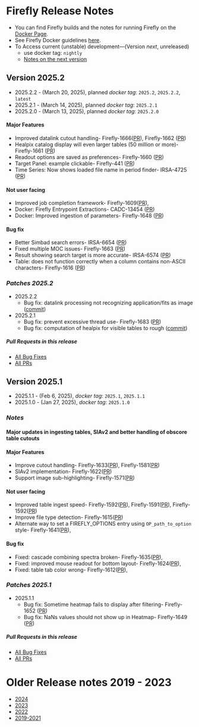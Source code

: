 # Firefly Release Notes

- You can find Firefly builds and the notes for running Firefly on the [Docker Page](https://hub.docker.com/r/ipac/firefly).
- See Firefly Docker guidelines [here](firefly-docker.md).
- To Access current (unstable) development—(Version _next_, unreleased) 
  - use docker tag: `nightly`
  - [Notes on the next version](next-release-details.md)


## Version 2025.2
- 2025.2.2 - (March 20, 2025), planned _docker tag_: `2025.2`, `2025.2.2`, `latest`
- 2025.2.1 - (March 14, 2025), planned _docker tag_: `2025.2.1`
- 2025.2.0 - (March 13, 2025), planned _docker tag_: `2025.2.0`

#### Major Features
- Improved datalink cutout handling- Firefly-1666([PR](https://github.com/Caltech-IPAC/firefly/pull/1717)), Firefly-1662 ([PR](https://github.com/Caltech-IPAC/firefly/pull/1715))
- Healpix catalog display will even larger tables (50 million or more)- Firefly-1661 ([PR](https://github.com/Caltech-IPAC/firefly/pull/1713))
- Readout options are saved as preferences- Firefly-1660 ([PR](https://github.com/Caltech-IPAC/firefly/pull/1707))
- Target Panel: example clickable- Firefly-441 ([PR](https://github.com/Caltech-IPAC/firefly/pull/1696))
- Time Series: Now shows loaded file name in period finder- IRSA-4725 ([PR](https://github.com/Caltech-IPAC/firefly/pull/1721))

#### Not user facing
- Improved job completion framework- Firefly-1609([PR](https://github.com/Caltech-IPAC/firefly/pull/1719)),
- Docker: Firefly Entrypoint Extractions- CADC-13454 ([PR](https://github.com/Caltech-IPAC/firefly/pull/1708))
- Docker: Improved ingestion of parameters- Firefly-1648 ([PR](https://github.com/Caltech-IPAC/firefly/pull/1698))

#### Bug fix
- Better Simbad search errors- IRSA-6654 ([PR](https://github.com/Caltech-IPAC/firefly/pull/1714))
- Fixed multiple MOC issues- Firefly-1663 ([PR](https://github.com/Caltech-IPAC/firefly/pull/1716))
- Result showing search target is more accurate- IRSA-6574 ([PR](https://github.com/Caltech-IPAC/firefly/pull/1712))
- Table: does not function correctly when a column contains non-ASCII characters- Firefly-1616 ([PR](https://github.com/Caltech-IPAC/firefly/pull/1716))


### _Patches 2025.2_
- 2025.2.2
  - Bug fix: datalink processing not recognizing application/fits as image ([commit](https://github.com/Caltech-IPAC/firefly/commit/f5b447e6a22e1ef53131b61926efc516411527af))
- 2025.2.1
  - Bug fix: prevent excessive thread use- Firefly-1683 ([PR](https://github.com/Caltech-IPAC/firefly/pull/1727))
  - Bug fix: computation of healpix for visible tables to rough ([commit](https://github.com/Caltech-IPAC/firefly/commit/48df3f87857b01209a9cb0e54876c8ed2f1d2721))

##### _Pull Requests in this release_
- [All Bug Fixes](https://github.com/caltech-ipac/firefly/pulls?q=is%3apr+milestone%3a2025.2+label%3abug)
- [All PRs](https://github.com/caltech-ipac/firefly/pulls?q=is%3apr++milestone%3a2025.2+)



## Version 2025.1
- 2025.1.1 - (Feb  6, 2025),  _docker tag_: `2025.1`, `2025.1.1`
- 2025.1.0 - (Jan 27, 2025),  _docker tag_: `2025.1.0`

### _Notes_
#### Major updates in ingesting tables, SIAv2 and better handling of obscore table cutouts

#### Major Features
 - Improve cutout handling- Firefly-1633([PR](https://github.com/Caltech-IPAC/firefly/pull/1689)),
Firefly-1581([PR](https://github.com/Caltech-IPAC/firefly/pull/1581))
 - SIAv2 implementation- Firefly-1622([PR](https://github.com/Caltech-IPAC/firefly/pull/1677))
 - Support image sub-highlighting- Firefly-1571([PR](https://github.com/Caltech-IPAC/firefly/pull/1642))

#### Not user facing
 - Improved table ingest speed- Firefly-1592([PR](https://github.com/Caltech-IPAC/firefly/pull/1667)), 
Firefly-1591([PR](https://github.com/Caltech-IPAC/firefly/pull/1662)), Firefly-1592([PR](https://github.com/Caltech-IPAC/firefly/pull/1667)) 
 - Improve file type detection- Firefly-1615([PR](https://github.com/Caltech-IPAC/firefly/pull/1670))
 - Alternate way to set a FIREFLY_OPTIONS entry using `OP_path_to_option` style- Firefly-1641([PR](https://github.com/Caltech-IPAC/firefly/pull/1691)), 

#### Bug fix
- Fixed: cascade combining spectra broken- Firefly-1635([PR](https://github.com/Caltech-IPAC/firefly/pull/1683)), 
- Fixed: improved mouse readout for bottom layout- Firefly-1624([PR](https://github.com/Caltech-IPAC/firefly/pull/1682)), 
- Fixed: table tab color wrong- Firefly-1612([PR](https://github.com/Caltech-IPAC/firefly/pull/1681)), 

### _Patches 2025.1_

- 2025.1.1
  - Bug fix: Sometime heatmap fails to display after filtering- Firefly-1652 ([PR](https://github.com/Caltech-IPAC/firefly/pull/1700))
  - Bug fix: NaNs values should not show up in Heatmap- Firefly-1649 ([PR](https://github.com/Caltech-IPAC/firefly/pull/1701))

##### _Pull Requests in this release_
- [All Bug Fixes](https://github.com/caltech-ipac/firefly/pulls?q=is%3apr+milestone%3a2025.1+label%3abug)
- [All PRs](https://github.com/caltech-ipac/firefly/pulls?q=is%3apr++milestone%3a2025.1+)


# Older Release notes 2019 - 2023
- [2024](old-release-notes/older-release-notes-2024.md)
- [2023](old-release-notes/older-release-notes-2023.md)
- [2022](old-release-notes/older-release-notes-2022.md)
- [2019-2021](old-release-notes/older-release-notes-2019-2021.md)
